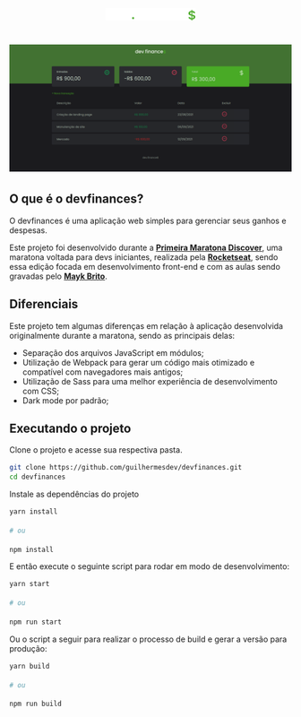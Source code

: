 <p align="center">
	<img alt="Logo do devfinances" src=".github/logo.svg" width="160px">
</p>

# ![devfinances](.github/cover.png)

## O que é o devfinances?

O devfinances é uma aplicação web simples para gerenciar seus ganhos e despesas.

Este projeto foi desenvolvido durante a **[Primeira Maratona Discover](https://app.rocketseat.com.br/node/maratona-discover-edicao-01)**, uma maratona voltada para devs iniciantes, realizada pela **[Rocketseat](https://github.com/Rocketseat)**, sendo essa edição focada em desenvolvimento front-end e com as aulas sendo gravadas pelo **[Mayk Brito](https://github.com/maykbrito)**.

## Diferenciais

Este projeto tem algumas diferenças em relação à aplicação desenvolvida originalmente durante a maratona, sendo as principais delas:

- Separação dos arquivos JavaScript em módulos;
- Utilização de Webpack para gerar um código mais otimizado e compatível com navegadores mais antigos;
- Utilização de Sass para uma melhor experiência de desenvolvimento com CSS;
- Dark mode por padrão;

## Executando o projeto

Clone o projeto e acesse sua respectiva pasta.

```bash
git clone https://github.com/guilhermesdev/devfinances.git
cd devfinances
```

Instale as dependências do projeto

```bash
yarn install

# ou

npm install
```

E então execute o seguinte script para rodar em modo de desenvolvimento:

```bash
yarn start

# ou

npm run start
```

Ou o script a seguir para realizar o processo de build e gerar a versão para produção:

```bash
yarn build

# ou

npm run build
```